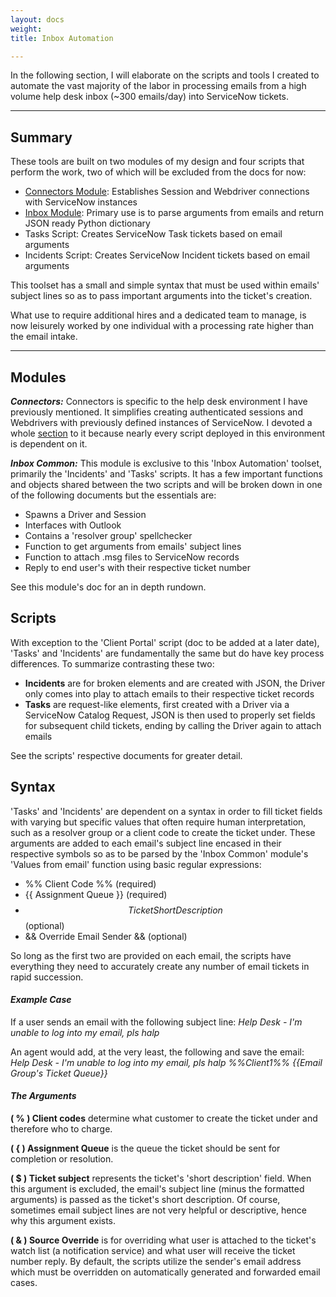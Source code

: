```yaml
---
layout: docs
weight: 
title: Inbox Automation

---
```

In the following section, I will elaborate on the scripts and tools I created to automate the vast majority of the labor in processing emails from a high volume help desk inbox (\~300 emails/day) into ServiceNow tickets.

<hr />

## Summary

These tools are built on two modules of my design and four scripts that perform the work, two of which will be excluded from the docs for now:

* [Connectors Module](/docs/connectors/): Establishes Session and Webdriver connections with ServiceNow instances
* [Inbox Module](/docs/inbox-common-module/): Primary use is to parse arguments from emails and return JSON ready Python dictionary
* Tasks Script: Creates ServiceNow Task tickets based on email arguments
* Incidents Script: Creates ServiceNow Incident tickets based on email arguments

This toolset has a small and simple syntax that must be used within emails' subject lines so as to pass important arguments into the ticket's creation.

What use to require additional hires and a dedicated team to manage, is now leisurely worked by one individual with a processing rate higher than the email intake.

<hr />

## Modules

**_Connectors:_** Connectors is specific to the help desk environment I have previously mentioned. It simplifies creating authenticated sessions and Webdrivers with previously defined instances of ServiceNow. I devoted a whole [section](/docs/connectors/) to it because nearly every script deployed in this environment is dependent on it.

**_Inbox Common:_** This module is exclusive to this 'Inbox Automation' toolset, primarily the 'Incidents' and 'Tasks' scripts. It has a few important functions and objects shared between the two scripts and will be broken down in one of the following documents but the essentials are:

* Spawns a Driver and Session
* Interfaces with Outlook
* Contains a 'resolver group' spellchecker
* Function to get arguments from emails' subject lines
* Function to attach .msg files to ServiceNow records
* Reply to end user's with their respective ticket number

See this module's doc for an in depth rundown.

## Scripts

With exception to the 'Client Portal' script (doc to be added at a later date), 'Tasks' and 'Incidents' are fundamentally the same but do have key process differences. To summarize contrasting these two:

* **Incidents** are for broken elements and are created with JSON, the Driver only comes into play to attach emails to their respective ticket records
* **Tasks** are request-like elements, first created with a Driver via a ServiceNow Catalog Request, JSON is then used to properly set fields for subsequent child tickets, ending by calling the Driver again to attach emails

See the scripts' respective documents for greater detail.

## Syntax

'Tasks' and 'Incidents' are dependent on a syntax in order to fill ticket fields with varying but specific values that often require human interpretation, such as a resolver group or a client code to create the ticket under. These arguments are added to each email's subject line encased in their respective symbols so as to be parsed by the 'Inbox Common' module's 'Values from email' function using basic regular expressions:

* %% Client Code %% (required)
* {{ Assignment Queue }} (required)
* $$ Ticket Short Description $$ (optional)
* && Override Email Sender && (optional)

So long as the first two are provided on each email, the scripts have everything they need to accurately create any number of email tickets in rapid succession.

#### **_Example Case_**

If a user sends an email with the following subject line:
_Help Desk - I'm unable to log into my email, pls halp_

An agent would add, at the very least, the following and save the email:
_Help Desk - I'm unable to log into my email, pls halp %%Client1%% {{Email Group's Ticket Queue}}_

#### **_The Arguments_**

**( % ) Client codes** determine what customer to create the ticket under and therefore who to charge.

**( { ) Assignment Queue** is the queue the ticket should be sent for completion or resolution.

**( $ ) Ticket subject** represents the ticket's 'short description' field. When this argument is excluded, the email's subject line (minus the formatted arguments) is passed as the ticket's short description. Of course, sometimes email subject lines are not very helpful or descriptive, hence why this argument exists.

**( & ) Source Override** is for overriding what user is attached to the ticket's watch list (a notification service) and what user will receive the ticket number reply. By default, the scripts utilize the sender's email address which must be overridden on automatically generated and forwarded email cases.
